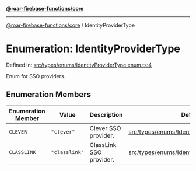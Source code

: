 [**@roar-firebase-functions/core**](../README.md)

---

[@roar-firebase-functions/core](../README.md) / IdentityProviderType

# Enumeration: IdentityProviderType

Defined in: [src/types/enums/IdentityProviderType.enum.ts:4](src/src/types/enums/IdentityProviderType.enum.ts#4)

Enum for SSO providers.

## Enumeration Members

| Enumeration Member                 | Value         | Description             | Defined in                                                                                           |
| ---------------------------------- | ------------- | ----------------------- | ---------------------------------------------------------------------------------------------------- |
| <a id="clever"></a> `CLEVER`       | `"clever"`    | Clever SSO provider.    | [src/types/enums/IdentityProviderType.enum.ts:6](src/src/types/enums/IdentityProviderType.enum.ts#6) |
| <a id="classlink"></a> `CLASSLINK` | `"classlink"` | ClassLink SSO provider. | [src/types/enums/IdentityProviderType.enum.ts:8](src/src/types/enums/IdentityProviderType.enum.ts#8) |
